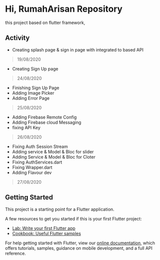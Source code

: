 # Hi, RumahArisan Repository
this project based on flutter framework, 

## Activity

- Creating splash page & sign in page with integrated to based API
> 19/08/2020

- Creating Sign Up page 
> 24/08/2020

- Finishing Sign Up Page
- Adding Image Picker 
- Adding Error Page
> 25/08/2020

- Adding Firebase Remote Config
- Adding Firebase cloud Messaging
- fixing API Key
> 26/08/2020

- Fixing Auth Session Stream
- Adding service & Model & Bloc for slider
- Adding Service & Model & Bloc for Cloter
- Fixing AuthServices.dart
- Fixing Wrapper.dart
- Adding Flavour dev
> 27/08/2020


## Getting Started

This project is a starting point for a Flutter application.

A few resources to get you started if this is your first Flutter project:

- [Lab: Write your first Flutter app](https://flutter.dev/docs/get-started/codelab)
- [Cookbook: Useful Flutter samples](https://flutter.dev/docs/cookbook)

For help getting started with Flutter, view our
[online documentation](https://flutter.dev/docs), which offers tutorials,
samples, guidance on mobile development, and a full API reference.
